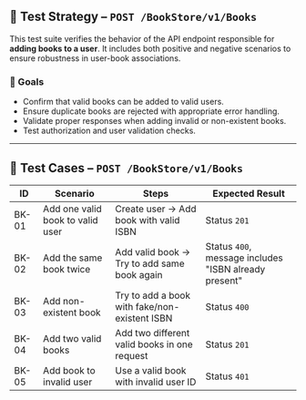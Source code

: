 ## 📌 Test Strategy – `POST /BookStore/v1/Books`

This test suite verifies the behavior of the API endpoint responsible for **adding books to a user**. It includes both positive and negative scenarios to ensure robustness in user-book associations.

### 🎯 Goals

- Confirm that valid books can be added to valid users.
- Ensure duplicate books are rejected with appropriate error handling.
- Validate proper responses when adding invalid or non-existent books.
- Test authorization and user validation checks.

---

## 🧪 Test Cases – `POST /BookStore/v1/Books`

| ID    | Scenario                         | Steps                                         | Expected Result                                       |
| ----- | -------------------------------- | --------------------------------------------- | ----------------------------------------------------- |
| BK-01 | Add one valid book to valid user | Create user → Add book with valid ISBN        | Status `201`                                          |
| BK-02 | Add the same book twice          | Add valid book → Try to add same book again   | Status `400`, message includes "ISBN already present" |
| BK-03 | Add non-existent book            | Try to add a book with fake/non-existent ISBN | Status `400`                                          |
| BK-04 | Add two valid books              | Add two different valid books in one request  | Status `201`                                          |
| BK-05 | Add book to invalid user         | Use a valid book with invalid user ID         | Status `401`                                          |
